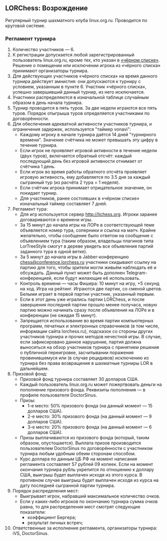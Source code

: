 ## LORChess: Возрождение

Регулярный турнир шахматного клуба linux.org.ru. Проводится по круговой системе.

### Регламент турнира

1. Количество участников — 6.
2. К регистрации допускается любой зарегистрированный пользователь linux.org.ru, кроме тех, кто указан в [«чёрном списке»](https://github.com/fat0troll/lorchess/blob/master/black_list.md). Решение о помещении или исключении игрока из «чёрного списка» принимают организаторы турнира.
3. Для действующих участников «чёрного списка» на время данного турнира действует амнистия: они допускаются к турниру с условием, указанным в пункте 6. Участник «чёрного списка», успешно завершивший данный турнир, из него исключается.
4. Участники распределяются в изначальной таблице случайным образом в день начала турнира.
5. Турнир проводится в пять туров. За две недели играются все пять туров. Порядок отыгрыша туров определяется участниками по договорённости.
6. Для обеспечения адекватной активности участников турнира, и ограничения задержек, используется "таймер vonavi":
    * Каждому игроку в начале турнира даётся 14 дней "турнирного времени". Значение счётчика не может превышать эту цифру в течение турнира.
    * Если игрок не проявляет игровой активности в течение недели (двух туров), включается обратный отсчёт: каждый последующий день без игровой активности отнимает от счётчика 1 день.
    * Если игрок во время работы обратного отсчёта проявляет игровую активность, ему добавляется по 3.5 дня за каждый сыгранный тур (из расчёта 2 тура = 1 неделя).
    * Если счётчик игрока принимает отрицательное значение, он покидает турнир.
    * Для участников, ранее состоявших в «чёрном списке» изначальный таймер составляет 7 дней.
7. Регламент тура:
	* Для игр используется сервер http://lichess.org. Игроки заранее договариваются о времени игры. 
	* За 15 минут до начала игры на ЛОРе в соответствующей теме объявляется номер тура, соперники и ссылка на матч. Крайне желательно, чтобы сообщение было ответом на сообщение с объявлением тура (таким образом, владельцы плагинов типа LorTreeStyle смогут в дереве увидеть все объявления партий заданного тура в одной ветке).
	* За 5 минут до начала игры в Jabber-конференцию chess@conference.lorchess.ru участники скидывают ссылку на партию для того, чтобы зрители могли живьём наблюдать её и обсуждать. Данный пункт может быть дополнен Telegram-конференцией, если будут желающие её использовать.
	* Контроль времени — часы Фишера: 10 минут на игру, +5 секунд на ход. Игра на рейтинг. Играются две партии, со сменой цветов. Белыми играет в первой партии участник, указанный первым. 
	* Если в этот день уже игрались партии LORChess, и после завершения последней партии прошло менее получаса, новую партию можно начинать сразу после объявления на ЛОРе и в конференции (не ожидая 15 минут).
	* Запрещается использование во время партии компьютерных программ, печатных и электронных справочников (в том числе, информации сайта lorchess.ru), подсказок со стороны других участников турнира и прочих методов нечестной игры. В случае, если зафиксировано данное нарушение, партия должна выноситься на обзор участников турнира с принятием решения о публичной переигровке, засчитывании поражения провинившемуся или (в случае рецидивов) исключению из турнира без права возвращения в шахматные турниры LOR в дальнейшем.
8. Призовой фонд:
    * Призовой фонд турнира составляет 30 долларов США.
    * Каждый пользователь linux.org.ru может пожертвовать деньги на пополнение призового фонда. Реквизиты пополнения — в профиле пользователя DoctorSinus.
    * Призы:
    	* 1-е место: 50% призового фонда (на данный момент — 15 долларов США).
    	* 2-е место: 30% призового фонда (на данный момент — 9 долларов США).
    	* 3-е место: 20% призового фонда (на данный момент — 6 долларов США).
    * Призы выплачиваются из призового фонда (который, таким образом, опустошается). Выплата призов производится пользователем DoctorSinus по договорённости с участником турнира любым удобным обеим сторонам способом.
    * Курс доллара по данным ЦБ РФ на момент написания регламента составляет 57 рублей 09 копеек. Если на момент окончания турнира рубль укрепится по отношению к доллару США, выигрыш будет выплачен исходя из этого курса. В противном случае выигрыш будет выплачен исходя из курса на дату последней сыгранной партии турнира.
9. Порядок распределения мест:
	* Выигрывает игрок, набравший максимальное количество очков.
	* Если у каких-либо игроков по окончанию турнира сумма очков равна, то для распределения мест смотрят следующие показатели:
		* коэффициент Бергера;
		* результат личных встреч;
10. Ответственные за исполнение регламента, организаторы турнира: iVS, DoctorSinus.
